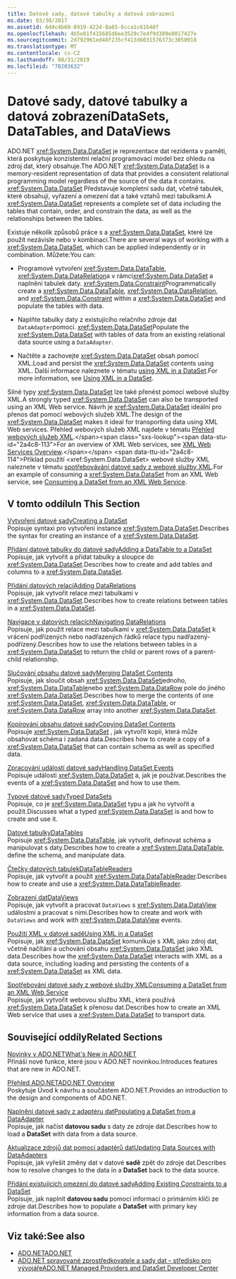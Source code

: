 ```yaml
---
title: Datové sady, datové tabulky a datová zobrazení
ms.date: 03/30/2017
ms.assetid: 6d4c4b69-8919-4224-8a65-6cca1c61b48f
ms.openlocfilehash: 4b5e81f415685d6ee3529c7e4f9d389e8017427e
ms.sourcegitcommit: 2d792961ed48f235cf413d6031576373c3050918
ms.translationtype: MT
ms.contentlocale: cs-CZ
ms.lasthandoff: 08/31/2019
ms.locfileid: "70203632"
---
```

# <a name="datasets-datatables-and-dataviews"></a><span data-ttu-id="2a4c8-102">Datové sady, datové tabulky a datová zobrazení</span><span class="sxs-lookup"><span data-stu-id="2a4c8-102">DataSets, DataTables, and DataViews</span></span>
<span data-ttu-id="2a4c8-103">ADO.NET <xref:System.Data.DataSet> je reprezentace dat rezidenta v paměti, která poskytuje konzistentní relační programovací model bez ohledu na zdroj dat, který obsahuje.</span><span class="sxs-lookup"><span data-stu-id="2a4c8-103">The ADO.NET <xref:System.Data.DataSet> is a memory-resident representation of data that provides a consistent relational programming model regardless of the source of the data it contains.</span></span> <span data-ttu-id="2a4c8-104"><xref:System.Data.DataSet> Představuje kompletní sadu dat, včetně tabulek, které obsahují, vyřazení a omezení dat a také vztahů mezi tabulkami.</span><span class="sxs-lookup"><span data-stu-id="2a4c8-104">A <xref:System.Data.DataSet> represents a complete set of data including the tables that contain, order, and constrain the data, as well as the relationships between the tables.</span></span>  
  
 <span data-ttu-id="2a4c8-105">Existuje několik způsobů práce s a <xref:System.Data.DataSet>, které lze použít nezávisle nebo v kombinaci.</span><span class="sxs-lookup"><span data-stu-id="2a4c8-105">There are several ways of working with a <xref:System.Data.DataSet>, which can be applied independently or in combination.</span></span> <span data-ttu-id="2a4c8-106">Můžete:</span><span class="sxs-lookup"><span data-stu-id="2a4c8-106">You can:</span></span>  
  
- <span data-ttu-id="2a4c8-107">Programové vytvoření <xref:System.Data.DataTable>, <xref:System.Data.DataRelation>a v rámci<xref:System.Data.DataSet> a naplnění tabulek daty. <xref:System.Data.Constraint></span><span class="sxs-lookup"><span data-stu-id="2a4c8-107">Programmatically create a <xref:System.Data.DataTable>, <xref:System.Data.DataRelation>, and <xref:System.Data.Constraint> within a <xref:System.Data.DataSet> and populate the tables with data.</span></span>  
  
- <span data-ttu-id="2a4c8-108">Naplňte tabulky daty z existujícího relačního zdroje dat `DataAdapter`pomocí. <xref:System.Data.DataSet></span><span class="sxs-lookup"><span data-stu-id="2a4c8-108">Populate the <xref:System.Data.DataSet> with tables of data from an existing relational data source using a `DataAdapter`.</span></span>  
  
- <span data-ttu-id="2a4c8-109">Načtěte a zachovejte <xref:System.Data.DataSet> obsah pomocí XML.</span><span class="sxs-lookup"><span data-stu-id="2a4c8-109">Load and persist the <xref:System.Data.DataSet> contents using XML.</span></span> <span data-ttu-id="2a4c8-110">Další informace naleznete v tématu [using XML in a DataSet](using-xml-in-a-dataset.md).</span><span class="sxs-lookup"><span data-stu-id="2a4c8-110">For more information, see [Using XML in a DataSet](using-xml-in-a-dataset.md).</span></span>  
  
 <span data-ttu-id="2a4c8-111">Silné typy <xref:System.Data.DataSet> lze také přenést pomocí webové služby XML.</span><span class="sxs-lookup"><span data-stu-id="2a4c8-111">A strongly typed <xref:System.Data.DataSet> can also be transported using an XML Web service.</span></span> <span data-ttu-id="2a4c8-112">Návrh je <xref:System.Data.DataSet> ideální pro přenos dat pomocí webových služeb XML.</span><span class="sxs-lookup"><span data-stu-id="2a4c8-112">The design of the <xref:System.Data.DataSet> makes it ideal for transporting data using XML Web services.</span></span> <span data-ttu-id="2a4c8-113">Přehled webových služeb XML najdete v tématu [Přehled webových služeb XML](https://docs.microsoft.com/previous-versions/dotnet/netframework-4.0/w9fdtx28(v=vs.100)).</span><span class="sxs-lookup"><span data-stu-id="2a4c8-113">For an overview of XML Web services, see [XML Web Services Overview](https://docs.microsoft.com/previous-versions/dotnet/netframework-4.0/w9fdtx28(v=vs.100)).</span></span> <span data-ttu-id="2a4c8-114">Příklad použití <xref:System.Data.DataSet> webové služby XML naleznete v tématu [spotřebovávání datové sady z webové služby XML](consuming-a-dataset-from-an-xml-web-service.md).</span><span class="sxs-lookup"><span data-stu-id="2a4c8-114">For an example of consuming a <xref:System.Data.DataSet> from an XML Web service, see [Consuming a DataSet from an XML Web Service](consuming-a-dataset-from-an-xml-web-service.md).</span></span>  
  
## <a name="in-this-section"></a><span data-ttu-id="2a4c8-115">V tomto oddílu</span><span class="sxs-lookup"><span data-stu-id="2a4c8-115">In This Section</span></span>  
 [<span data-ttu-id="2a4c8-116">Vytvoření datové sady</span><span class="sxs-lookup"><span data-stu-id="2a4c8-116">Creating a DataSet</span></span>](creating-a-dataset.md)  
 <span data-ttu-id="2a4c8-117">Popisuje syntaxi pro vytvoření instance <xref:System.Data.DataSet>.</span><span class="sxs-lookup"><span data-stu-id="2a4c8-117">Describes the syntax for creating an instance of a <xref:System.Data.DataSet>.</span></span>  
  
 [<span data-ttu-id="2a4c8-118">Přidání datové tabulky do datové sady</span><span class="sxs-lookup"><span data-stu-id="2a4c8-118">Adding a DataTable to a DataSet</span></span>](adding-a-datatable-to-a-dataset.md)  
 <span data-ttu-id="2a4c8-119">Popisuje, jak vytvořit a přidat tabulky a sloupce do <xref:System.Data.DataSet>.</span><span class="sxs-lookup"><span data-stu-id="2a4c8-119">Describes how to create and add tables and columns to a <xref:System.Data.DataSet>.</span></span>  
  
 [<span data-ttu-id="2a4c8-120">Přidání datových relací</span><span class="sxs-lookup"><span data-stu-id="2a4c8-120">Adding DataRelations</span></span>](adding-datarelations.md)  
 <span data-ttu-id="2a4c8-121">Popisuje, jak vytvořit relace mezi tabulkami v <xref:System.Data.DataSet>.</span><span class="sxs-lookup"><span data-stu-id="2a4c8-121">Describes how to create relations between tables in a <xref:System.Data.DataSet>.</span></span>  
  
 [<span data-ttu-id="2a4c8-122">Navigace v datových relacích</span><span class="sxs-lookup"><span data-stu-id="2a4c8-122">Navigating DataRelations</span></span>](navigating-datarelations.md)  
 <span data-ttu-id="2a4c8-123">Popisuje, jak použít relace mezi tabulkami v <xref:System.Data.DataSet> k vrácení podřízených nebo nadřazených řádků relace typu nadřazený-podřízený.</span><span class="sxs-lookup"><span data-stu-id="2a4c8-123">Describes how to use the relations between tables in a <xref:System.Data.DataSet> to return the child or parent rows of a parent-child relationship.</span></span>  
  
 [<span data-ttu-id="2a4c8-124">Slučování obsahu datové sady</span><span class="sxs-lookup"><span data-stu-id="2a4c8-124">Merging DataSet Contents</span></span>](merging-dataset-contents.md)  
 <span data-ttu-id="2a4c8-125">Popisuje, jak sloučit obsah <xref:System.Data.DataSet>jednoho, <xref:System.Data.DataTable>nebo <xref:System.Data.DataRow> pole do jiného <xref:System.Data.DataSet>.</span><span class="sxs-lookup"><span data-stu-id="2a4c8-125">Describes how to merge the contents of one <xref:System.Data.DataSet>, <xref:System.Data.DataTable>, or <xref:System.Data.DataRow> array into another <xref:System.Data.DataSet>.</span></span>  
  
 [<span data-ttu-id="2a4c8-126">Kopírování obsahu datové sady</span><span class="sxs-lookup"><span data-stu-id="2a4c8-126">Copying DataSet Contents</span></span>](copying-dataset-contents.md)  
 <span data-ttu-id="2a4c8-127">Popisuje <xref:System.Data.DataSet> , jak vytvořit kopii, která může obsahovat schéma i zadaná data.</span><span class="sxs-lookup"><span data-stu-id="2a4c8-127">Describes how to create a copy of a <xref:System.Data.DataSet> that can contain schema as well as specified data.</span></span>  
  
 [<span data-ttu-id="2a4c8-128">Zpracování událostí datové sady</span><span class="sxs-lookup"><span data-stu-id="2a4c8-128">Handling DataSet Events</span></span>](handling-dataset-events.md)  
 <span data-ttu-id="2a4c8-129">Popisuje události <xref:System.Data.DataSet> a, jak je používat.</span><span class="sxs-lookup"><span data-stu-id="2a4c8-129">Describes the events of a <xref:System.Data.DataSet> and how to use them.</span></span>  
  
 [<span data-ttu-id="2a4c8-130">Typové datové sady</span><span class="sxs-lookup"><span data-stu-id="2a4c8-130">Typed DataSets</span></span>](typed-datasets.md)  
 <span data-ttu-id="2a4c8-131">Popisuje, co je <xref:System.Data.DataSet> typu a jak ho vytvořit a použít.</span><span class="sxs-lookup"><span data-stu-id="2a4c8-131">Discusses what a typed <xref:System.Data.DataSet> is and how to create and use it.</span></span>  
  
 [<span data-ttu-id="2a4c8-132">Datové tabulky</span><span class="sxs-lookup"><span data-stu-id="2a4c8-132">DataTables</span></span>](datatables.md)  
 <span data-ttu-id="2a4c8-133">Popisuje <xref:System.Data.DataTable>, jak vytvořit, definovat schéma a manipulovat s daty.</span><span class="sxs-lookup"><span data-stu-id="2a4c8-133">Describes how to create a <xref:System.Data.DataTable>, define the schema, and manipulate data.</span></span>  
  
 [<span data-ttu-id="2a4c8-134">Čtečky datových tabulek</span><span class="sxs-lookup"><span data-stu-id="2a4c8-134">DataTableReaders</span></span>](datatablereaders.md)  
 <span data-ttu-id="2a4c8-135">Popisuje, jak vytvořit a použít <xref:System.Data.DataTableReader>.</span><span class="sxs-lookup"><span data-stu-id="2a4c8-135">Describes how to create and use a <xref:System.Data.DataTableReader>.</span></span>  
  
 [<span data-ttu-id="2a4c8-136">Zobrazení dat</span><span class="sxs-lookup"><span data-stu-id="2a4c8-136">DataViews</span></span>](dataviews.md)  
 <span data-ttu-id="2a4c8-137">Popisuje, jak vytvořit a pracovat `DataViews` s <xref:System.Data.DataView> událostmi a pracovat s nimi.</span><span class="sxs-lookup"><span data-stu-id="2a4c8-137">Describes how to create and work with `DataViews` and work with <xref:System.Data.DataView> events.</span></span>  
  
 [<span data-ttu-id="2a4c8-138">Použití XML v datové sadě</span><span class="sxs-lookup"><span data-stu-id="2a4c8-138">Using XML in a DataSet</span></span>](using-xml-in-a-dataset.md)  
 <span data-ttu-id="2a4c8-139">Popisuje, jak <xref:System.Data.DataSet> komunikuje s XML jako zdroj dat, včetně načítání a uchování obsahu <xref:System.Data.DataSet> jako XML data.</span><span class="sxs-lookup"><span data-stu-id="2a4c8-139">Describes how the <xref:System.Data.DataSet> interacts with XML as a data source, including loading and persisting the contents of a <xref:System.Data.DataSet> as XML data.</span></span>  
  
 [<span data-ttu-id="2a4c8-140">Spotřebování datové sady z webové služby XML</span><span class="sxs-lookup"><span data-stu-id="2a4c8-140">Consuming a DataSet from an XML Web Service</span></span>](consuming-a-dataset-from-an-xml-web-service.md)  
 <span data-ttu-id="2a4c8-141">Popisuje, jak vytvořit webovou službu XML, která používá <xref:System.Data.DataSet> k přenosu dat.</span><span class="sxs-lookup"><span data-stu-id="2a4c8-141">Describes how to create an XML Web service that uses a <xref:System.Data.DataSet> to transport data.</span></span>  
  
## <a name="related-sections"></a><span data-ttu-id="2a4c8-142">Související oddíly</span><span class="sxs-lookup"><span data-stu-id="2a4c8-142">Related Sections</span></span>  
 [<span data-ttu-id="2a4c8-143">Novinky v ADO.NET</span><span class="sxs-lookup"><span data-stu-id="2a4c8-143">What's New in ADO.NET</span></span>](../whats-new.md)  
 <span data-ttu-id="2a4c8-144">Přináší nové funkce, které jsou v ADO.NET novinkou.</span><span class="sxs-lookup"><span data-stu-id="2a4c8-144">Introduces features that are new in ADO.NET.</span></span>  
  
 [<span data-ttu-id="2a4c8-145">Přehled ADO.NET</span><span class="sxs-lookup"><span data-stu-id="2a4c8-145">ADO.NET Overview</span></span>](../ado-net-overview.md)  
 <span data-ttu-id="2a4c8-146">Poskytuje Úvod k návrhu a součástem ADO.NET.</span><span class="sxs-lookup"><span data-stu-id="2a4c8-146">Provides an introduction to the design and components of ADO.NET.</span></span>  
  
 [<span data-ttu-id="2a4c8-147">Naplnění datové sady z adaptéru dat</span><span class="sxs-lookup"><span data-stu-id="2a4c8-147">Populating a DataSet from a DataAdapter</span></span>](../populating-a-dataset-from-a-dataadapter.md)  
 <span data-ttu-id="2a4c8-148">Popisuje, jak načíst **datovou sadu** s daty ze zdroje dat.</span><span class="sxs-lookup"><span data-stu-id="2a4c8-148">Describes how to load a **DataSet** with data from a data source.</span></span>  
  
 [<span data-ttu-id="2a4c8-149">Aktualizace zdrojů dat pomocí adaptérů dat</span><span class="sxs-lookup"><span data-stu-id="2a4c8-149">Updating Data Sources with DataAdapters</span></span>](../updating-data-sources-with-dataadapters.md)  
 <span data-ttu-id="2a4c8-150">Popisuje, jak vyřešit změny dat v datové **sadě** zpět do zdroje dat.</span><span class="sxs-lookup"><span data-stu-id="2a4c8-150">Describes how to resolve changes to the data in a **DataSet** back to the data source.</span></span>  
  
 [<span data-ttu-id="2a4c8-151">Přidání existujících omezení do datové sady</span><span class="sxs-lookup"><span data-stu-id="2a4c8-151">Adding Existing Constraints to a DataSet</span></span>](../adding-existing-constraints-to-a-dataset.md)  
 <span data-ttu-id="2a4c8-152">Popisuje, jak naplnit **datovou sadu** pomocí informací o primárním klíči ze zdroje dat.</span><span class="sxs-lookup"><span data-stu-id="2a4c8-152">Describes how to populate a **DataSet** with primary key information from a data source.</span></span>  
  
## <a name="see-also"></a><span data-ttu-id="2a4c8-153">Viz také:</span><span class="sxs-lookup"><span data-stu-id="2a4c8-153">See also</span></span>

- [<span data-ttu-id="2a4c8-154">ADO.NET</span><span class="sxs-lookup"><span data-stu-id="2a4c8-154">ADO.NET</span></span>](../index.md)
- [<span data-ttu-id="2a4c8-155">ADO.NET spravované zprostředkovatele a sady dat – středisko pro vývojáře</span><span class="sxs-lookup"><span data-stu-id="2a4c8-155">ADO.NET Managed Providers and DataSet Developer Center</span></span>](https://go.microsoft.com/fwlink/?LinkId=217917)
